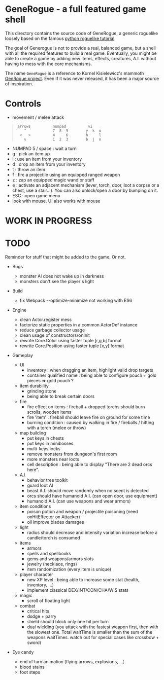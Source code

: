# GeneRogue - a full featured game shell
This directory contains the source code of GeneRogue, a generic roguelike loosely based on the famous [python roguelike tutorial](http://www.roguebasin.com/index.php?title=Complete_Roguelike_Tutorial,_using_python%2Blibtcod).

The goal of Generogue is not to provide a real, balanced game, but a shell with all the required features to build a real game. Eventually, you might be able to create a game by adding new items, effects, creatures, A.I. without having to mess with the core mechanisms.

The name `GeneRogue` is a reference to Kornel Kisielewicz's mammoth [GenRogue project](http://www.roguebasin.com/index.php?title=GenRogue). Even if it was never released, it has been a major source of inspiration.

# Controls

* movement / melee attack

>     arrows          numpad          vi
>        ^            7  8  9        y  k  u
>      <   >          4     6        h     l
>        v            1  2  3        b  j  n

* NUMPAD 5 / space : wait a turn
* g : pick an item up
* i : use an item from your inventory
* d : drop an item from your inventory
* t : throw an item
* f : fire a projectile using an equipped ranged weapon
* z : zap an equipped magic wand or staff
* e : activate an adjacent mechanism (lever, torch, door, loot a corpse or a chest, use a stair...). You can also unlock/open a door by bumping on it.
* ESC : open game menu
* look with mouse. UI also works with mouse

# WORK IN PROGRESS

# TODO

Reminder for stuff that might be added to the game. Or not.
* Bugs
    - monster AI does not wake up in darkness
    - monsters don't see the player's light

* Build
    - fix Webpack --optimize-minimize not working with ES6

* Engine
    - clean Actor.register mess
    - factorize static properties in a common ActorDef instance
    - reduce garbage collector usage
    - clean usage of constructors/onInit
    - rewrite Core.Color using faster tuple [r,g,b] format
    - rewrite Core.Position using faster tuple [x,y] format

* Gameplay
    - UI
        - inventory : when dragging an item, highlight valid drop targets
        - container qualified name : being able to configure pouch + gold pieces => gold pouch ?
    - item durability
        - grinding stone
        - being able to break certain doors
    - fire
        - fire effect on items : fireball + dropped torchs should burn scrolls, wooden items
        - fire 'item' : fireball should leave fire on ground for some time
        - burning condition : caused by walking in fire / fireballs / hitting with a torch (melee or throw)
    - map building
        - put keys in chests
        - put keys in minibosses
        - multi-keys locks
        - remove monsters from dungeon's first room
        - more monsters near loots
        - cell description : being able to display "There are 2 dead orcs here".
    - A.I.
        - behavior tree toolkit
        - guard loot AI
        - beast A.I. should move randomly when no scent is detected
        - orcs should have humanoid A.I. (can open door, use equipment)
        - humanoid A.I. (can use weapons and wear armors)
    - item conditions
        - poison potion and weapon / projectile poisoning (need onHitEffector on Attacker)
        - oil improve blades damages
    - light
        - radius should decrease and intensity variation increase before a candle/torch is consumed
    - items
        - armors
        - spells and spellbooks
        - gems and weapons/armors slots
        - jewelry (necklace, rings)
        - item randomization (every item is unique)
    - player character
        - new XP level : being able to increase some stat (health, inventory, ...)
        - implement classical DEX/INT/CON/CHA/WIS stats
    - magic
        - scroll of floating light
    - combat
        - critical hits
        - dodge + parry
        - shield should block only one hit per turn
        - dual wielding (you attack with the fastest weapon first, then with the slowest one. Total waitTime is smaller than the sum of the weapons waitTimes. watch out for special cases like crossbow + sword)

* Eye candy
    - end of turn animation (flying arrows, explosions, ...)
    - blood stains
    - foot steps
